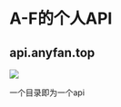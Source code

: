 # A-F的个人API
## api.anyfan.top

<a href="https://api.anyfan.top/count/"><img src="https://api.anyfan.top/count/"></a>

一个目录即为一个api